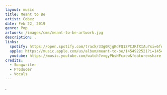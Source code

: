 ```yaml
---
layout: music
title: Meant to Be
artist: Cobez
date: Feb 22, 2019
genre: Pop
artwork: /images/cms/meant-to-be-artwork.jpg
description: .
links:
  spotify: https://open.spotify.com/track/33g0RjgKdFQ1ZPCJRfXIAu?si=6fd0d6ae3a0f4fb9
  apple: https://music.apple.com/us/album/meant-to-be/1454922521?i=1454922522
  youtube: https://music.youtube.com/watch?v=gyPbsNFcxcw&feature=share
credits:
  - Songwriter
  - Producer
  - Vocals
---
```

.